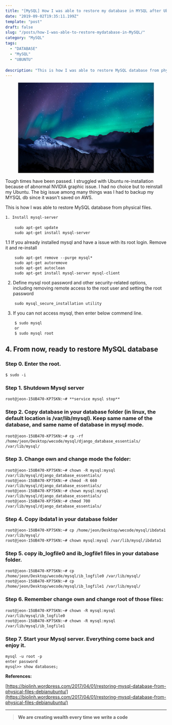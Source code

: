 ```yaml
---
title: "[MySQL] How I was able to restore my database in MYSQL after Ubuntu installation"
date: "2019-09-02T19:35:11.199Z"
template: "post"
draft: false
slug: "/posts/how-I-was-able-to-restore-mydatabase-in-MySQL/"
category: "MySQL"
tags:
  - "DATABASE"
  - "MySQL"
  - "UBUNTU"

description: "This is how I was able to restore MySQL database from physical files."
---
```


<figure>
    <img src="/media/nature-photo7.jpeg" alt="unsplash-film">
    <!-- <figcaption>Splendid</figcaption> -->
</figure>

Tough times have been passed. I struggled with Ubuntu re-installation because of abnormal NVIDIA graphic issue. I had no choice but to reinstall my Ubuntu. The big issue among many things was I had to backup my MYSQL db since it wasn't saved on AWS.

This is how I was able to restore MySQL database from physical files.

```
1. Install mysql-server

    sudo apt-get update
    sudo apt-get install mysql-server
```
1.1 If you already installed mysql and have a issue with its root login. Remove it and re-install
```
    sudo apt-get remove --purge mysql*
    sudo apt-get autoremove
    sudo apt-get autoclean
    sudo apt-get install mysql-server mysql-client
```
2. Define mysql root password and other security-related options, including removing remote access to the root user and setting the root password
```
    sudo mysql_secure_installation utility
```
3. If you can not access mysql, then enter below commend line.
```
    $ sudo mysql
    or
    $ sudo mysql root
```
## 4. From now, ready to restore MySQL database

### Step 0. Enter the root.

    $ sudo -i

### Step 1. Shutdown Mysql server

    root@jeon-15UB470-KP7SKN:~# **service mysql stop**

### Step 2. Copy database in your database folder (in linux, the default location is /var/lib/mysql). Keep same name of the database, and same name of database in mysql mode.

    root@jeon-15UB470-KP7SKN:~# cp -rf /home/jeon/Desktop/wecode/mysql/django_database_essentials/ /var/lib/mysql/

### Step 3. Change own and change mode the folder:

    root@jeon-15UB470-KP7SKN:~# chown -R mysql:mysql /var/lib/mysql/django_database_essentials/
    root@jeon-15UB470-KP7SKN:~# chmod -R 660 /var/lib/mysql/django_database_essentials/
    root@jeon-15UB470-KP7SKN:~# chown mysql:mysql /var/lib/mysql/django_database_essentials/
    root@jeon-15UB470-KP7SKN:~# chmod 700 /var/lib/mysql/django_database_essentials/

### Step 4. Copy ibdata1 in your database folder

    root@jeon-15UB470-KP7SKN:~# cp /home/jeon/Desktop/wecode/mysql/ibdata1 /var/lib/mysql/
    root@jeon-15UB470-KP7SKN:~# chown mysql:mysql /var/lib/mysql/ibdata1

### Step 5. copy ib_logfile0 and ib_logfile1 files in your database folder.

    root@jeon-15UB470-KP7SKN:~# cp /home/jeon/Desktop/wecode/mysql/ib_logfile0 /var/lib/mysql/
    root@jeon-15UB470-KP7SKN:~# cp /home/jeon/Desktop/wecode/mysql/ib_logfile1 /var/lib/mysql/

### Step 6. Remember change own and change root of those files:

    root@jeon-15UB470-KP7SKN:~# chown -R mysql:mysql /var/lib/mysql/ib_logfile0
    root@jeon-15UB470-KP7SKN:~# chown -R mysql:mysql /var/lib/mysql/ib_logfile1

### Step 7. Start your Mysql server. Everything come back and enjoy it.

    mysql -u root -p
    enter password
    mysql>> show databases;

**References:** 

[https://biolinh.wordpress.com/2017/04/01/restoring-mysql-database-from-physical-files-debianubuntu/](https://biolinh.wordpress.com/2017/04/01/restoring-mysql-database-from-physical-files-debianubuntu/)

---

> **We are creating wealth every time we write a code**
